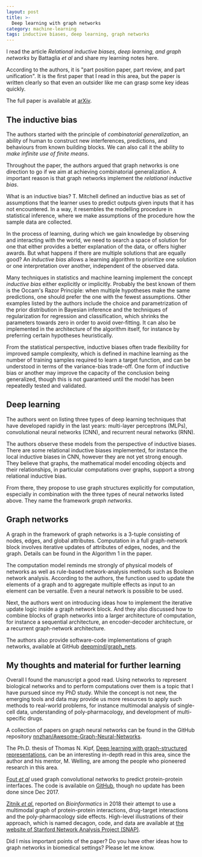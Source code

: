 ```yaml
---
layout: post
title: >-
  Deep learning with graph networks
category: machine-learning
tags: inductive biases, deep learning, graph networks
---
```


I read the article *Relational inductive biases, deep learning, and graph
networks* by Battaglia *et al* and share my learning notes here.

According to the authors, it is "part position paper, part review, and part
unification". It is the first paper that I read in this area, but the paper is
written clearly so that even an outsider like me can grasp some key ideas
quickly.

The full paper is available at [arXiv](http://arxiv.org/abs/1806.01261).

## The inductive bias

The authors started with the principle of *combinatorial generalization*, an
ability of human to construct new interferences, predictions, and behaviours
from known building blocks. We can also call it the ability to *make infinite
use of finite means*.

Throughout the paper, the authors argued that graph networks is one direction to
go if we aim at achieving combinatorial generalization. A important reason is
that graph networks implement the *relational inductive bias*.

What is an inductive bias? T. Mitchell defined an inductive bias as set of
assumptions that the learner uses to predict outputs given inputs that it has
not encountered. In a way, it resembles the modelling procedure in statistical
inference, where we make assumptions of the procedure how the sample data are
collected.

In the process of learning, during which we gain knowledge by observing and
interacting with the world, we need to search a space of solution for one that
either provides a better explanation of the data, or offers higher awards. But
what happens if there are multiple solutions that are equally good? An
*inductive bias* allows a learning algorithm to prioritize one solution or one
interpretation over another, independent of the observed data.

Many techniques in statistics and machine learning implement the concept
*inductive bias* either explicitly or implicitly. Probably the best known of
them is the Occam's Razor Principle: when multiple hypotheses make the same
predictions, one should prefer the one with the fewest assumptions. Other
examples listed by the authors include the choice and parametrization of the
prior distribution in Bayesian inference and the techniques of regularization
for regression and classification, which shrinks the parameters towards zero in
order to avoid over-fitting. It can also be implemented in the architecture of
the algorithm itself, for instance by preferring certain hypotheses
heuristically.

From the statistical perspective, inductive biases often trade flexibility for
improved sample complexity, which is defined in machine learning as the number
of training samples required to learn a target function, and can be understood
in terms of the variance-bias trade-off. One form of inductive bias or another
may improve the capacity of the conclusion being generalized, though this is not
guaranteed until the model has been repeatedly tested and validated.

## Deep learning

The authors went on listing three types of deep learning techniques that have
developed rapidly in the last years: multi-layer perceptrons (MLPs),
convolutional neural networks (CNN), and recurrent neural networks (RNN).

The authors observe these models from the perspective of inductive biases. There
are some relational inductive biases implemented, for instance the local
inductive biases in CNN, however they are not yet strong enough. They believe
that graphs, the mathematical model encoding objects and their relationships,
in particular computations over graphs, support a strong relational inductive
bias.

From there, they propose to use graph structures explicitly for computation,
especially in combination with the three types of neural networks listed above.
They name the framework *graph networks*.

## Graph networks

A graph in the framework of graph networks is a 3-tuple consisting of
nodes, edges, and global attributes. Computation in a full graph-network block
involves iterative updates of attributes of edges, nodes, and the graph. Details can be
found in the Algorithm 1 in the paper.

The computation model reminds me strongly of physical models of networks as well
as rule-based network-analysis methods such as Boolean network analysis.
According to the authors, the function used to update the elements of a
graph and to aggregate multiple effects as input to an element can be versatile.
Even a neural network is possible to be used.

Next, the authors went on introducing ideas how to implement the iterative
update logic inside a graph network block. And they also discussed how to
combine blocks of graph networks into a larger architecture of computation, for
instance a sequential architecture, an encoder-decoder architecture, or a
recurrent graph-network architecture.

The authors also provide software-code implementations of graph networks,
available at GitHub [deepmind/graph_nets](https://github.com/deepmind/graph_nets).

## My thoughts and material for further learning

Overall I found the manuscript a good read. Using networks to represent
biological networks and to perform computations over them is a topic that I have
pursued since my PhD study. While the concept is not new, the emerging tools and
data may provide us more resources to apply such methods to real-world problems,
for instance multimodal analysis of single-cell data, understanding of
poly-pharmacology, and development of multi-specific drugs.

A collection of papers on graph neural networks can be found in the GitHub
repository [nnzhan/Awesome-Graph-Neural-Networks](https://github.com/nnzhan/Awesome-Graph-Neural-Networks).

The Ph.D. thesis of Thomas N. Kipf, [Deep learning with graph-structured
representations](https://pure.uva.nl/ws/files/46900201/Thesis.pdf), can be an
interesting in-depth read in this area, since the author and his mentor, M.
Welling, are among the people who pioneered research in this area.

[Fout *et
al*](https://papers.nips.cc/paper/7231-protein-interface-prediction-using-graph-convolutional-networks.pdf)
used graph convolutional networks to predict protein-protein interfaces. The
code is available on [GitHub](https://github.com/fouticus/pipgcn), though no
update has been done since Dec 2017.

[Zitnik *et
al.*](https://academic.oup.com/bioinformatics/article/34/13/i457/5045770)
reported on *Bioinformatics* in 2018 their attempt to use a multimodal graph of
protein-protein interactions, drug-target interactions and the poly-pharmacology
side effects. High-level illustrations of their approach, which is named
decagon, code, and data are available at [the website of Stanford Network
Analysis Project (SNAP)](http://snap.stanford.edu/decagon/).

Did I miss important points of the paper? Do you have other ideas how to graph
networks in biomedical settings? Please let me know.
